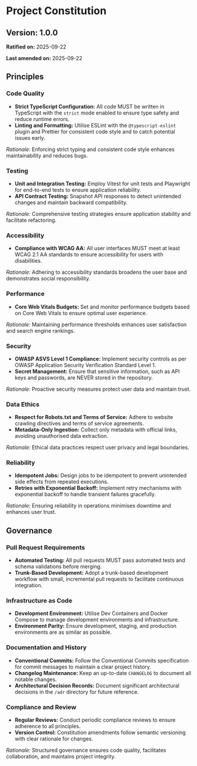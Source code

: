 <!--
Sync Impact Report:
- Version change: 0.0.0 → 1.0.0
- Modified principles: None (initial creation)
- Added sections: All principles and governance sections
- Removed sections: None
- Templates requiring updates:
  - `.specify/templates/plan-template.md` ✅ updated
  - `.specify/templates/spec-template.md` ✅ updated
  - `.specify/templates/tasks-template.md` ✅ updated
  - `.specify/templates/commands/constitution.md` ⚠ pending (directory does not exist)
- Follow-up TODOs: None
-->

# Project Constitution

## Version: 1.0.0

**Ratified on:** 2025-09-22

**Last amended on:** 2025-09-22

## Principles

### Code Quality

- **Strict TypeScript Configuration:** All code MUST be written in TypeScript with the `strict` mode enabled to ensure type safety and reduce runtime errors.
- **Linting and Formatting:** Utilise ESLint with the `@typescript-eslint` plugin and Prettier for consistent code style and to catch potential issues early.

*Rationale:* Enforcing strict typing and consistent code style enhances maintainability and reduces bugs.

### Testing

- **Unit and Integration Testing:** Employ Vitest for unit tests and Playwright for end-to-end tests to ensure application reliability.
- **API Contract Testing:** Snapshot API responses to detect unintended changes and maintain backward compatibility.

*Rationale:* Comprehensive testing strategies ensure application stability and facilitate refactoring.

### Accessibility

- **Compliance with WCAG AA:** All user interfaces MUST meet at least WCAG 2.1 AA standards to ensure accessibility for users with disabilities.

*Rationale:* Adhering to accessibility standards broadens the user base and demonstrates social responsibility.

### Performance

- **Core Web Vitals Budgets:** Set and monitor performance budgets based on Core Web Vitals to ensure optimal user experience.

*Rationale:* Maintaining performance thresholds enhances user satisfaction and search engine rankings.

### Security

- **OWASP ASVS Level 1 Compliance:** Implement security controls as per OWASP Application Security Verification Standard Level 1.
- **Secret Management:** Ensure that sensitive information, such as API keys and passwords, are NEVER stored in the repository.

*Rationale:* Proactive security measures protect user data and maintain trust.

### Data Ethics

- **Respect for Robots.txt and Terms of Service:** Adhere to website crawling directives and terms of service agreements.
- **Metadata-Only Ingestion:** Collect only metadata with official links, avoiding unauthorised data extraction.

*Rationale:* Ethical data practices respect user privacy and legal boundaries.

### Reliability

- **Idempotent Jobs:** Design jobs to be idempotent to prevent unintended side effects from repeated executions.
- **Retries with Exponential Backoff:** Implement retry mechanisms with exponential backoff to handle transient failures gracefully.

*Rationale:* Ensuring reliability in operations minimises downtime and enhances user trust.

## Governance

### Pull Request Requirements

- **Automated Testing:** All pull requests MUST pass automated tests and schema validations before merging.
- **Trunk-Based Development:** Adopt a trunk-based development workflow with small, incremental pull requests to facilitate continuous integration.

### Infrastructure as Code

- **Development Environment:** Utilise Dev Containers and Docker Compose to manage development environments and infrastructure.
- **Environment Parity:** Ensure development, staging, and production environments are as similar as possible.

### Documentation and History

- **Conventional Commits:** Follow the Conventional Commits specification for commit messages to maintain a clear project history.
- **Changelog Maintenance:** Keep an up-to-date `CHANGELOG` to document all notable changes.
- **Architectural Decision Records:** Document significant architectural decisions in the `/adr` directory for future reference.

### Compliance and Review

- **Regular Reviews:** Conduct periodic compliance reviews to ensure adherence to all principles.
- **Version Control:** Constitution amendments follow semantic versioning with clear rationale for changes.

*Rationale:* Structured governance ensures code quality, facilitates collaboration, and maintains project integrity.